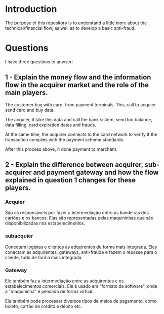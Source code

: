 # Introduction
The purpose of this repository is to understand a little more about the technical/financial flow, as well as to develop a basic anti-fraud.

# Questions
I have three questions to anwser:

## 1 - Explain the money flow and the information flow in the acquirer market and the role of the main players.

The customer buy with card, from payment terminals. This, call to acquier send card and buy data.

The acquier, it take this data and call the bank sistem, send too balance, data filling, card expiration datas and frauds.

At the same time, the acquirer connects to the card network to verify if the transaction complies with the payment scheme standards.

After this process above, it done payment to merchant.

## 2 - Explain the difference between acquirer, sub-acquirer and payment gateway and how the flow explained in question 1 changes for these players.

### Acquier
São as responsáveis por fazer a intermediação entre as bandeiras dos cartões e os bancos. Elas são representadas
pelas maquininhas que são disponibilizadas nos estabelecimentos. 

### subacquier
Conectam logistas e clientes às adquirentes de forma mais integrada. Eles conectam as adquirentes, gateways, anti-fraude
e fazem o repasse para o cliente, tudo de forma mais integrada.

### Gateway
Ele também faz a intermediação entre as adquirentes e os estabelecimentos comerciais. Ele é usado em "formato de software",
onde a "maquininha" é pensada de forma virtual. 

Ele também pode processar diversos tipos de meios de pagamento, como boleto, cartão de crédito e débito etc.

